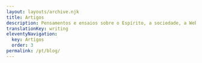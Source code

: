 ```yaml
---
layout: layouts/archive.njk
title: Artigos
description: Pensamentos e ensaios sobre o Espírito, a sociedade, a Web e outros media.
translationKey: writing
eleventyNavigation:
  key: Artigos
  order: 3
permalink: /pt/blog/
---
```

